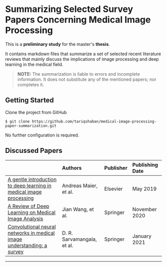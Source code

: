 Summarizing Selected Survey Papers Concerning Medical Image Processing
==============================
This is a **preliminary study** for the master's **thesis**.

It contains markdown files that summarize a set of selected recent literature reviews that mainly discuss the
implications of image processing and deep learning in the medical field.

> **NOTE:** The summarization is liable to errors and incomplete information. It does not substitute any of the
> mentioned papers; nor completes it.

Getting Started
------------
Clone the project from GitHub

`$ git clone https://github.com/tariqshaban/medical-image-processing-paper-summarization.git`

No further configuration is required.

Discussed Papers
------------

|                                                                                                                                                      | Authors                    | Publisher | Publishing Date |
|:-----------------------------------------------------------------------------------------------------------------------------------------------------|:---------------------------|:----------|:----------------|
| [A gentle introduction to deep learning in medical image processing](a_gentle_introduction_to_deep_learning_in_medical_image_processing.md)          | Andreas Maier, et al.      | Elsevier  | May 2019        |
| [A Review of Deep Learning on Medical Image Analysis](a_review_of_deep_learning_on_medical_image_analysis.md)                                        | Jian Wang, et al.          | Springer  | November 2020   |
| [Convolutional neural networks in medical image understanding: a survey](convolutional_neural_networks_in_medical_image_understanding_-_a_survey.md) | D. R. Sarvamangala, et al. | Springer  | January 2021    |

------------